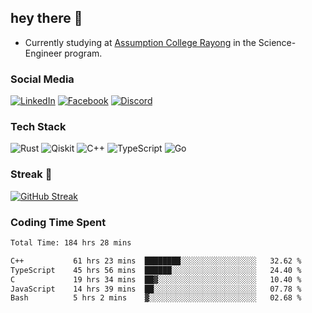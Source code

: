 ## hey there 👋

- Currently studying at [Assumption College Rayong](https://www.acr.ac.th) in the Science-Engineer program.

### Social Media

[![LinkedIn](https://img.shields.io/badge/linkedin-%230077B5.svg?style=for-the-badge&logo=linkedin&logoColor=white)](https://www.linkedin.com/in/kiattisakbeaw/)
[![Facebook](https://img.shields.io/badge/Facebook-%231877F2.svg?style=for-the-badge&logo=Facebook&logoColor=white)](https://www.facebook.com/kiattisakbeawsanburee)
[![Discord](https://img.shields.io/badge/Discord-%235865F2.svg?style=for-the-badge&logo=discord&logoColor=white)](https://discord.gg/dgRsHb5duc)

### Tech Stack
![Rust](https://img.shields.io/badge/rust-%23000000.svg?style=for-the-badge&logo=rust&logoColor=white)
![Qiskit](https://img.shields.io/badge/Qiskit-%236929C4.svg?style=for-the-badge&logo=Qiskit&logoColor=white)
![C++](https://img.shields.io/badge/c++-%2300599C.svg?style=for-the-badge&logo=c%2B%2B&logoColor=white)
![TypeScript](https://img.shields.io/badge/typescript-%23007ACC.svg?style=for-the-badge&logo=typescript&logoColor=white)
![Go](https://img.shields.io/badge/go-%2300ADD8.svg?style=for-the-badge&logo=go&logoColor=white)


### Streak 🚀
[![GitHub Streak](https://streak-stats.demolab.com?user=beawkiattisak&theme=dark&hide_border=true)](https://git.io/streak-stats)
</div>

### Coding Time Spent
<!--START_SECTION:waka-->

```txt
Total Time: 184 hrs 28 mins

C++           61 hrs 23 mins  ████████░░░░░░░░░░░░░░░░░   32.62 %
TypeScript    45 hrs 56 mins  ██████░░░░░░░░░░░░░░░░░░░   24.40 %
C             19 hrs 34 mins  ██▓░░░░░░░░░░░░░░░░░░░░░░   10.40 %
JavaScript    14 hrs 39 mins  ██░░░░░░░░░░░░░░░░░░░░░░░   07.78 %
Bash          5 hrs 2 mins    ▓░░░░░░░░░░░░░░░░░░░░░░░░   02.68 %
```

<!--END_SECTION:waka-->
